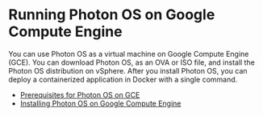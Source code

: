 # Running Photon OS on Google Compute Engine

You can use Photon OS as a virtual machine on Google Compute Engine (GCE). You can download Photon OS, as an OVA or ISO file, and install the Photon OS distribution on vSphere. After you install Photon OS, you can deploy a containerized application in Docker with a single command.

- [Prerequisites for Photon OS on GCE](photon-os-gce-prerequisites.md)
- [Installing Photon OS on Google Compute Engine](installing-photon-os-on-google-compute-engine.md)
